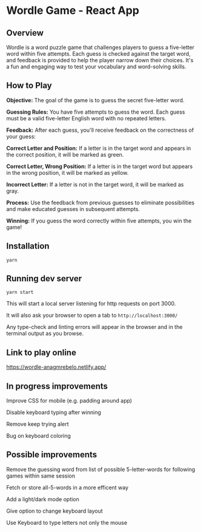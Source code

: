 # Wordle Game - React App

## Overview
Wordle is a word puzzle game that challenges players to guess a five-letter word within five attempts. Each guess is checked against the target word, and feedback is provided to help the player narrow down their choices. It's a fun and engaging way to test your vocabulary and word-solving skills.

## How to Play
**Objective:** The goal of the game is to guess the secret five-letter word.

**Guessing Rules:** You have five attempts to guess the word. Each guess must be a valid five-letter English word with no repeated letters.

**Feedback:** After each guess, you'll receive feedback on the correctness of your guess:

**Correct Letter and Position:** If a letter is in the target word and appears in the correct position, it will be marked as green.

**Correct Letter, Wrong Position:** If a letter is in the target word but appears in the wrong position, it will be marked as yellow.

**Incorrect Letter:** If a letter is not in the target word, it will be marked as gray.

**Process:** Use the feedback from previous guesses to eliminate possibilities and make educated guesses in subsequent attempts.

**Winning:** If you guess the word correctly within five attempts, you win the game!

## Installation

```
yarn
```
## Running dev server

```
yarn start
```

This will start a local server listening for http requests on port 3000.

It will also ask your browser to open a tab to `http://localhost:3000/`

Any type-check and linting errors will appear in the browser and in the terminal output as you browse.

## Link to play online 
https://wordle-anagmrebelo.netlify.app/

## In progress improvements
Improve CSS for mobile (e.g. padding around app)

Disable keyboard typing after winning

Remove keep trying alert

Bug on keyboard coloring


## Possible improvements
Remove the guessing word from list of possible 5-letter-words for following games within same session

Fetch or store all-5-words in a more efficent way

Add a light/dark mode option

Give option to change keyboard layout

Use Keyboard to type letters not only the mouse
